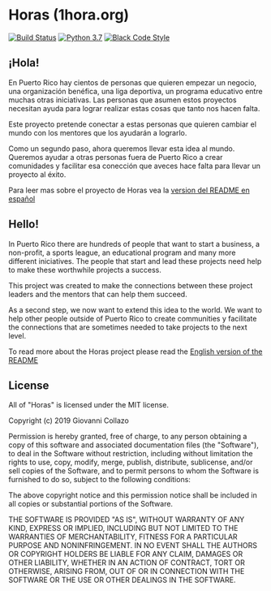 # Horas (1hora.org)

[![Build Status](https://travis-ci.org/SoPR/horas.svg)](https://travis-ci.org/SoPR/horas)
[![Python 3.7](https://img.shields.io/badge/python-3.7-blue.svg)](https://www.python.org/downloads/release/python-373/)
[![Black Code Style](https://img.shields.io/badge/code%20style-black-000000.svg)](https://github.com/python/black)

## ¡Hola!

En Puerto Rico hay cientos de personas que quieren empezar un negocio, una organización benéfica, una liga deportiva, un programa educativo entre muchas otras iniciativas. Las personas que asumen estos proyectos necesitan ayuda para lograr realizar estas cosas que tanto nos hacen falta.

Este proyecto pretende conectar a estas personas que quieren cambiar el mundo con los mentores que los ayudarán a lograrlo.

Como un segundo paso, ahora queremos llevar esta idea al mundo. Queremos ayudar a otras personas fuera de Puerto Rico a crear comunidades y facilitar esa conección que aveces hace falta para llevar un proyecto al éxito.

Para leer mas sobre el proyecto de Horas vea la [version del README en español](readmes/es/README-es.md)

## Hello!

In Puerto Rico there are hundreds of people that want to start a business, a non-profit, a sports league, an educational program and many more different iniciatives. The people that start and lead these projects need help to make these worthwhile projects a success.

This project was created to make the connections between these project leaders and the mentors that can help them succeed.

As a second step, we now want to extend this idea to the world. We want to help other people outside of Puerto Rico to create communities y facilitate the connections that are sometimes needed to take projects to the next level.

To read more about the Horas project please read the [English version of the README](readmes/en/README-en.md)

## License

All of "Horas" is licensed under the MIT license.

Copyright (c) 2019 Giovanni Collazo

Permission is hereby granted, free of charge, to any person obtaining a copy of
this software and associated documentation files (the "Software"), to deal in
the Software without restriction, including without limitation the rights to
use, copy, modify, merge, publish, distribute, sublicense, and/or sell copies
of the Software, and to permit persons to whom the Software is furnished to do
so, subject to the following conditions:

The above copyright notice and this permission notice shall be included in all
copies or substantial portions of the Software.

THE SOFTWARE IS PROVIDED "AS IS", WITHOUT WARRANTY OF ANY KIND, EXPRESS OR
IMPLIED, INCLUDING BUT NOT LIMITED TO THE WARRANTIES OF MERCHANTABILITY,
FITNESS FOR A PARTICULAR PURPOSE AND NONINFRINGEMENT. IN NO EVENT SHALL THE
AUTHORS OR COPYRIGHT HOLDERS BE LIABLE FOR ANY CLAIM, DAMAGES OR OTHER
LIABILITY, WHETHER IN AN ACTION OF CONTRACT, TORT OR OTHERWISE, ARISING FROM,
OUT OF OR IN CONNECTION WITH THE SOFTWARE OR THE USE OR OTHER DEALINGS IN THE
SOFTWARE.

